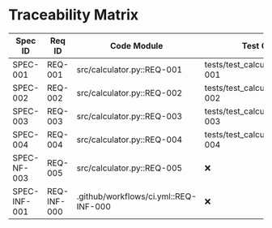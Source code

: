 # Traceability Matrix

| Spec ID  | Req ID  | Code Module             | Test Case                       |
|----------|---------|--------------------------|----------------------------------|
| SPEC-001 | REQ-001 | src/calculator.py::REQ-001 | tests/test_calculator.py::REQ-001 |
| SPEC-002 | REQ-002 | src/calculator.py::REQ-002 | tests/test_calculator.py::REQ-002 |
| SPEC-003 | REQ-003 | src/calculator.py::REQ-003 | tests/test_calculator.py::REQ-003 |
| SPEC-004 | REQ-004 | src/calculator.py::REQ-004 | tests/test_calculator.py::REQ-004 |
| SPEC-NF-003 | REQ-005 | src/calculator.py::REQ-005 | ❌ |
| SPEC-INF-001 | REQ-INF-000 | .github/workflows/ci.yml::REQ-INF-000 | ❌ |
